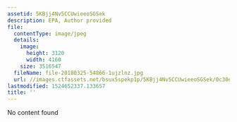```yaml
---
assetid: 5KBjj4Nv5CCUwieeoSGSek
description: EPA, Author provided
file:
  contentType: image/jpeg
  details:
    image:
      height: 3120
      width: 4160
    size: 3516547
  fileName: file-20180325-54866-1ujzlnz.jpg
  url: //images.ctfassets.net/bsux5spekp1p/5KBjj4Nv5CCUwieeoSGSek/0c30e6a52cbc0de5b75624a6d16c842f/file-20180325-54866-1ujzlnz.jpg
lastmodified: 1524652337.133657
title: ''
---
```

No content found
